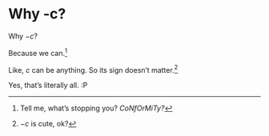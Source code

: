 # Why -c?
<!-- #SQUARK live!
| dest = guides/integrals/-c
-->

Why $-c$?

Because we can.[^can]

[^can]: Tell me, what’s stopping you? *CoNfOrMiTy?*

Like, $c$ can be anything. So its sign doesn’t matter.[^sign]

[^sign]: $- c$ is cute, ok?

Yes, that’s literally all. :P
